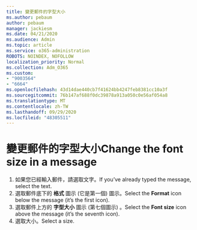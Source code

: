 ```yaml
---
title: 變更郵件的字型大小
ms.author: pebaum
author: pebaum
manager: jackiesm
ms.date: 04/21/2020
ms.audience: Admin
ms.topic: article
ms.service: o365-administration
ROBOTS: NOINDEX, NOFOLLOW
localization_priority: Normal
ms.collection: Adm_O365
ms.custom:
- "9003564"
- "6664"
ms.openlocfilehash: 43d14dae440cb7f41624bb4247feb8381cc10a3f
ms.sourcegitcommit: 76b147af688f0dc39878a913a050c0e56af054a8
ms.translationtype: MT
ms.contentlocale: zh-TW
ms.lasthandoff: 09/29/2020
ms.locfileid: "48305511"
---
```

# <a name="change-the-font-size-in-a-message"></a><span data-ttu-id="4211c-102">變更郵件的字型大小</span><span class="sxs-lookup"><span data-stu-id="4211c-102">Change the font size in a message</span></span>

1. <span data-ttu-id="4211c-103">如果您已經輸入郵件，請選取文字。</span><span class="sxs-lookup"><span data-stu-id="4211c-103">If you’ve already typed the message, select the text.</span></span>
2. <span data-ttu-id="4211c-104">選取郵件底下的  **格式** 圖示 (它是第一個) 圖示。</span><span class="sxs-lookup"><span data-stu-id="4211c-104">Select the  **Format** icon below the message (it’s the first icon).</span></span>
3. <span data-ttu-id="4211c-105">選取郵件上方的  **字型大小**  圖示 (第七個圖示) 。</span><span class="sxs-lookup"><span data-stu-id="4211c-105">Select the  **Font size**  icon above the message (it’s the seventh icon).</span></span>
4. <span data-ttu-id="4211c-106">選取大小。</span><span class="sxs-lookup"><span data-stu-id="4211c-106">Select a size.</span></span>
